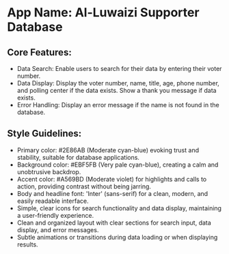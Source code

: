 # **App Name**: Al-Luwaizi Supporter Database

## Core Features:

- Data Search: Enable users to search for their data by entering their voter number.
- Data Display: Display the voter number, name, title, age, phone number, and polling center if the data exists. Show a thank you message if data exists.
- Error Handling: Display an error message if the name is not found in the database.

## Style Guidelines:

- Primary color: #2E86AB (Moderate cyan-blue) evoking trust and stability, suitable for database applications.
- Background color: #EBF5FB (Very pale cyan-blue), creating a calm and unobtrusive backdrop.
- Accent color: #A569BD (Moderate violet) for highlights and calls to action, providing contrast without being jarring.
- Body and headline font: 'Inter' (sans-serif) for a clean, modern, and easily readable interface.
- Simple, clear icons for search functionality and data display, maintaining a user-friendly experience.
- Clean and organized layout with clear sections for search input, data display, and error messages.
- Subtle animations or transitions during data loading or when displaying results.